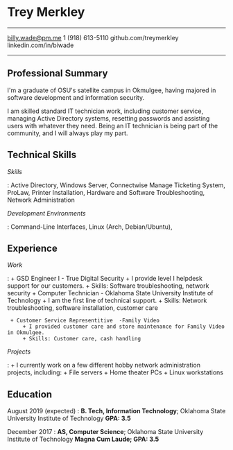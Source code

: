 Trey Merkley
============

-------------------     ----------------------------
billy.wade@pm.me                    1 (918) 613-5110
github.com/treymerkley          linkedin.com/in/biwade
-------------------     ----------------------------



Professional Summary
--------------------
I'm a graduate of OSU's satellite campus in Okmulgee, having majored in software development and information security.

<!-- My main languages are C#, SQL, and Python. I'm looking for a full-time position where I can utilize my skills and give back to the software community. I care about contributing both to open source projects and being actively involved in local tech communities. -->

I am skilled standard IT technician work, including customer service, managing Active Directory systems, resetting passwords and assisting users with whatever they need. Being an IT technician is being part of the community, and I will always play my part.

Technical Skills
-----------------

<!-- *Programming Languages* -->

<!-- :    C#, HTML/CSS, \LaTeX, Python, SQL (SQL Server and MySQL dialects), PHP, Java -->


*Skills*

:   <!-- Bash, GIMP, Git, GitHub, --> Active Directory, Windows Server, Connectwise Manage Ticketing System, ProLaw, Printer Installation, Hardware and Software Troubleshooting, Network Administration


*Development Environments*

:  Command-Line Interfaces, <!-- Emacs, --> Linux (Arch, Debian/Ubuntu), <!-- Visual Studio (Suite and Code) -->


Experience
---------------

*Work*

:    + GSD Engineer I - True Digital Security
		+ I provide level I helpdesk support for our customers.
		+ Skills: Software troubleshooting, network security
	 + Computer Technician - Oklahoma State University Institute of Technology <!--- Oklahoma State University Institute of Technology, May 2018 - Present-->
	    + I am the first line of technical support.
		<!-- + I was the first line of technical support for the entire student body of OSUIT. -->
		+ Skills: Network troubleshooting, software installation, customer care
<!--	 + T-Mobile
		 + I sold T-Mobile and Family Mobile accessories in Walmarts in the Tulsa area.
		 + Skills: Mobile device troubleshooting, providing unique solutions for customers-->
	 + Customer Service Representitive  -Family Video
		 + I provided customer care and store maintenance for Family Video in Okmulgee.
		 + Skills: Customer care, cash handling
<!--	I provide support to all of the students on campus, in addition to assisting the desk workers
	in any way that makes our team work better as a whole. -->

*Projects*

:   + I currently work on a few different hobby network administration projects, including:
		+ File servers
		+ Home theater PCs
		+ Linux workstations

<!-- :   + I actively contribute to/working on multiple code projects, including: -->
<!-- 		+ renpy-mode (Elisp) -->
<!-- 		+ vcromclaim (Python) -->
<!-- 		+ Ishiiruka (C++) -->
<!-- 		+ yendor (Python) -->

<!--:   Promoting data driven methodologies within the school system. I made my job as a desk attendant
    at OSUIT's Residential Life department a project in digitizing their workflow to increase the 
    department's understanding of the student body, like converting paper forms to Google Forms format
    for easy-to-interpret results. -->

Education
---------

August 2019 (expected)
:   **B. Tech, Information Technology**; Oklahoma State University Institute of Technology **GPA: 3.5**

December 2017
:   **AS, Computer Science**; Oklahoma State University Institute of Technology **Magna Cum Laude; GPA: 3.5**
	




